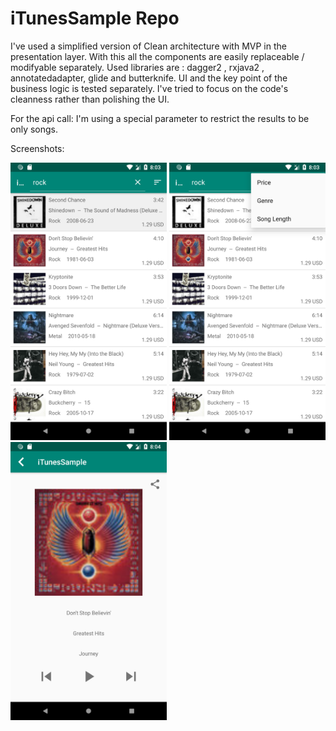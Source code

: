 # iTunesSample Repo

I've used a simplified version of Clean architecture with MVP in the presentation layer.
With this all the components are easily replaceable / modifyable separately.
Used libraries are : dagger2 , rxjava2 , annotatedadapter, glide and butterknife.
UI and the key point of the business logic is tested separately.
I've tried to focus on the code's cleanness rather than polishing the UI.

For the api call: I'm using a special parameter to restrict the results to be only songs.

Screenshots:

<img src="media/Screenshot_1.png" width="250" /> <img src="media/Screenshot_2.png" width="250" />
<img src="media/Screenshot_3.png" width="250" />
